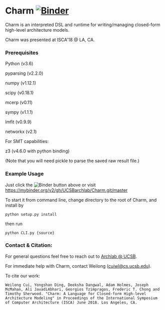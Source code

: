 Charm 
[![Binder](https://mybinder.org/badge.svg)](https://mybinder.org/v2/gh/UCSBarchlab/Charm.git/master)
=====

Charm is an interpreted DSL and runtime for writing/managing
closed-form high-level architecture models.

Charm was presented at ISCA'18 @ LA, CA.

### Prerequisites

Python (v3.6)

pyparsing (v2.2.0)

numpy (v1.12.1)

scipy (v0.18.1)

mcerp (v0.11)

sympy (v1.1.1)

lmfit (v0.9.9)

networkx (v2.1)

For SMT capabilities:

z3 (v4.6.0 with python binding)

(Note that you will need pickle to parse the saved raw result file.)

### Example Usage

Just click the ![Binder](https://mybinder.org/badge.svg) button above or visit https://mybinder.org/v2/gh/UCSBarchlab/Charm.git/master 

To start it from command line, change directory to the root of Charm, and install by

```python setup.py install```

then run

```python CLI.py {source}```

### Contact & Citation:

For general questions feel free to reach out to [Archlab @ UCSB](https://www.arch.cs.ucsb.edu/).

For immediate help with Charm, contact Weilong (cuiwl@cs.ucsb.edu).

To cite our work:

```
Weilong Cui, Yongshan Ding, Deeksha Dangwal, Adam Holmes, Joseph McMahan, Ali JavadiAbhari, Georgios Tzimpragos, Frederic T. Chong and Timothy Sherwood. "Charm: A Language for Closed-form High-level Architecture Modeling" in Proceedings of the International Symposium of Computer Architecture (ISCA) June 2018. Los Angeles, CA.
```
